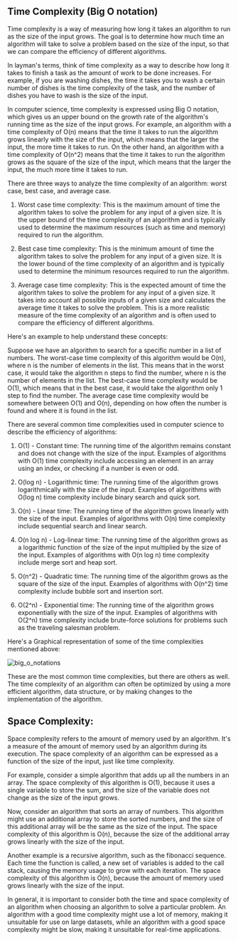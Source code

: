 
## Time Complexity (Big O notation)

Time complexity is a way of measuring how long it takes an algorithm to run as the size of the input grows. The goal is to determine how much time an algorithm will take to solve a problem based on the size of the input, so that we can compare the efficiency of different algorithms.

In layman's terms, think of time complexity as a way to describe how long it takes to finish a task as the amount of work to be done increases. For example, if you are washing dishes, the time it takes you to wash a certain number of dishes is the time complexity of the task, and the number of dishes you have to wash is the size of the input.

In computer science, time complexity is expressed using Big O notation, which gives us an upper bound on the growth rate of the algorithm's running time as the size of the input grows. For example, an algorithm with a time complexity of O(n) means that the time it takes to run the algorithm grows linearly with the size of the input, which means that the larger the input, the more time it takes to run. On the other hand, an algorithm with a time complexity of O(n^2) means that the time it takes to run the algorithm grows as the square of the size of the input, which means that the larger the input, the much more time it takes to run.

There are three ways to analyze the time complexity of an algorithm: worst case, best case, and average case.

1.  Worst case time complexity: This is the maximum amount of time the algorithm takes to solve the problem for any input of a given size. It is the upper bound of the time complexity of an algorithm and is typically used to determine the maximum resources (such as time and memory) required to run the algorithm.
    
2.  Best case time complexity: This is the minimum amount of time the algorithm takes to solve the problem for any input of a given size. It is the lower bound of the time complexity of an algorithm and is typically used to determine the minimum resources required to run the algorithm.
    
3.  Average case time complexity: This is the expected amount of time the algorithm takes to solve the problem for any input of a given size. It takes into account all possible inputs of a given size and calculates the average time it takes to solve the problem. This is a more realistic measure of the time complexity of an algorithm and is often used to compare the efficiency of different algorithms.
    

Here's an example to help understand these concepts:

Suppose we have an algorithm to search for a specific number in a list of numbers. The worst-case time complexity of this algorithm would be O(n), where n is the number of elements in the list. This means that in the worst case, it would take the algorithm n steps to find the number, where n is the number of elements in the list. The best-case time complexity would be O(1), which means that in the best case, it would take the algorithm only 1 step to find the number. The average case time complexity would be somewhere between O(1) and O(n), depending on how often the number is found and where it is found in the list.

There are several common time complexities used in computer science to describe the efficiency of algorithms:

1.  O(1) - Constant time: The running time of the algorithm remains constant and does not change with the size of the input. Examples of algorithms with O(1) time complexity include accessing an element in an array using an index, or checking if a number is even or odd.
    
2.  O(log n) - Logarithmic time: The running time of the algorithm grows logarithmically with the size of the input. Examples of algorithms with O(log n) time complexity include binary search and quick sort.
    
3.  O(n) - Linear time: The running time of the algorithm grows linearly with the size of the input. Examples of algorithms with O(n) time complexity include sequential search and linear search.
    
4.  O(n log n) - Log-linear time: The running time of the algorithm grows as a logarithmic function of the size of the input multiplied by the size of the input. Examples of algorithms with O(n log n) time complexity include merge sort and heap sort.
    
5.  O(n^2) - Quadratic time: The running time of the algorithm grows as the square of the size of the input. Examples of algorithms with O(n^2) time complexity include bubble sort and insertion sort.
    
6.  O(2^n) - Exponential time: The running time of the algorithm grows exponentially with the size of the input. Examples of algorithms with O(2^n) time complexity include brute-force solutions for problems such as the traveling salesman problem.
    

Here's a Graphical representation of some of the time complexities mentioned above:

![big_o_notations](https://user-images.githubusercontent.com/124640512/218214511-c080c30f-bc88-4b87-9e0a-a1313242f261.png)


These are the most common time complexities, but there are others as well. The time complexity of an algorithm can often be optimized by using a more efficient algorithm, data structure, or by making changes to the implementation of the algorithm.

## Space Complexity:

Space complexity refers to the amount of memory used by an algorithm. It's a measure of the amount of memory used by an algorithm during its execution. The space complexity of an algorithm can be expressed as a function of the size of the input, just like time complexity.

For example, consider a simple algorithm that adds up all the numbers in an array. The space complexity of this algorithm is O(1), because it uses a single variable to store the sum, and the size of the variable does not change as the size of the input grows.

Now, consider an algorithm that sorts an array of numbers. This algorithm might use an additional array to store the sorted numbers, and the size of this additional array will be the same as the size of the input. The space complexity of this algorithm is O(n), because the size of the additional array grows linearly with the size of the input.

Another example is a recursive algorithm, such as the fibonacci sequence. Each time the function is called, a new set of variables is added to the call stack, causing the memory usage to grow with each iteration. The space complexity of this algorithm is O(n), because the amount of memory used grows linearly with the size of the input.

In general, it is important to consider both the time and space complexity of an algorithm when choosing an algorithm to solve a particular problem. An algorithm with a good time complexity might use a lot of memory, making it unsuitable for use on large datasets, while an algorithm with a good space complexity might be slow, making it unsuitable for real-time applications.
